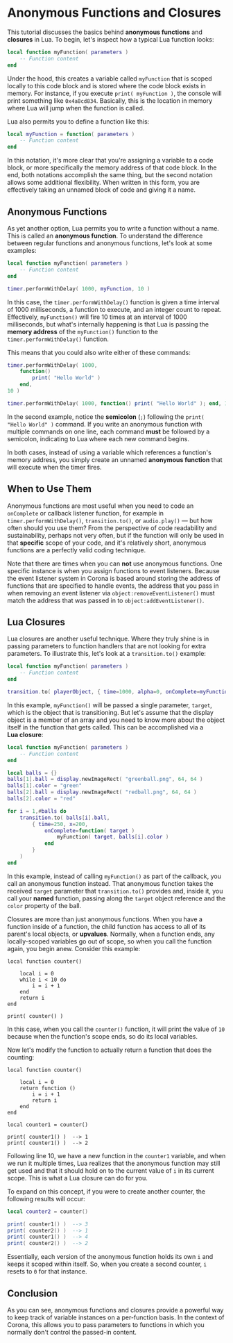 # Anonymous Functions and Closures

This tutorial discusses the basics behind __anonymous functions__ and __closures__ in Lua. To begin, let's inspect how a typical Lua function looks:

``````lua
local function myFunction( parameters )
	-- Function content
end
``````

Under the hood, this creates a variable called `myFunction` that is scoped locally to this code block and is stored where the code block exists in memory. For instance, if you execute <nobr>`print( myFunction )`</nobr>, the console will print something like `0x4a8cd834`. Basically, this is the location in memory where Lua will jump when the function is called.

Lua also permits you to define a function like this:

``````lua
local myFunction = function( parameters )
	-- Function content
end
``````

In this notation, it's more clear that you're assigning a variable to a code block, or more specifically the memory address of that code block. In the end, both notations accomplish the same thing, but the second notation allows some additional flexibility. When written in this form, you are effectively taking an unnamed block of code and giving it a name.


## Anonymous Functions

As yet another option, Lua permits you to write a function without a name. This is called an __anonymous&nbsp;function__. To understand the difference between regular functions and anonymous functions, let's look at some examples:

``````lua
local function myFunction( parameters )
	-- Function content
end

timer.performWithDelay( 1000, myFunction, 10 )
``````

In this case, the `timer.performWithDelay()` function is given a time interval of 1000 milliseconds, a function to execute, and an integer count to repeat. Effectively, `myFunction()` will fire 10 times at an interval of 1000 milliseconds, but what's internally happening is that Lua is passing the __memory&nbsp;address__ of the `myFunction()` function to the `timer.performWithDelay()` function. 

This means that you could also write either of these commands:

``````lua
timer.performWithDelay( 1000,
	function()
		print( "Hello World" )
	end,
10 )
``````

``````lua
timer.performWithDelay( 1000, function() print( "Hello World" ); end, 10 )
``````

<div class="docs-tip-outer">
<div class="docs-tip-inner-left">
<div class="fa fa-cog"></div>
</div>
<div class="docs-tip-inner-right">

In the second example, notice the __semicolon__ (`;`) following the <nobr>`print( "Hello World" )`</nobr> command. If you write an anonymous function with multiple commands on one line, each command __must__ be followed by a semicolon, indicating to Lua where each new command begins.

</div>
</div>

In both cases, instead of using a variable which references a function's memory address, you simply create an unnamed __anonymous&nbsp;function__ that will execute when the timer fires. 


## When to Use Them

Anonymous functions are most useful when you need to code an `onComplete` or callback listener function, for example in `timer.performWithDelay()`, `transition.to()`, or `audio.play()`&nbsp;&mdash; but how often should you use them? From the perspective of code readability and sustainability, perhaps not very often, but if the function will only be used in that __specific__ scope of your code, and it's relatively short, anonymous functions are a perfectly valid coding technique.

<div class="docs-tip-outer docs-tip-color-alert">
<div class="docs-tip-inner-left">
<div class="fa fa-exclamation-circle" style="font-size: 35px;"></div>
</div>
<div class="docs-tip-inner-right">

Note that there are times when you can __not__ use anonymous functions. One specific instance is when you assign functions to event listeners. Because the event listener system in Corona is based around storing the address of functions that are specified to handle events, the address that you pass in when removing an event listener via `object:removeEventListener()` must match the address that was passed in to `object:addEventListener()`.

</div>
</div>


## Lua Closures

Lua closures are another useful technique. Where they truly shine is in passing parameters to function handlers that are not looking for extra parameters. To illustrate this, let's look at a `transition.to()` example:

``````lua
local function myFunction( parameters )
	-- Function content
end

transition.to( playerObject, { time=1000, alpha=0, onComplete=myFunction } )
``````

In this example, `myFunction()` will be passed a single parameter, `target`, which is the object that is transitioning. But let's assume that the display object is a member of an array and you need to know more about the object itself in the function that gets called. This can be accomplished via a __Lua&nbsp;closure__:

``````lua
local function myFunction( parameters )
	-- Function content
end

local balls = {}
balls[1].ball = display.newImageRect( "greenball.png", 64, 64 )
balls[1].color = "green"
balls[2].ball = display.newImageRect( "redball.png", 64, 64 )
balls[2].color = "red"

for i = 1,#balls do
	transition.to( balls[i].ball,
		{ time=250, x=200,
			onComplete=function( target )
				myFunction( target, balls[i].color )
			end
		}
	)
end
``````

In this example, instead of calling `myFunction()` as part of the callback, you call an anonymous function instead. That anonymous function takes the received `target` parameter that `transition.to()` provides and, inside it, you call your __named__ function, passing along the `target` object reference and the `color` property of the ball.

Closures are more than just anonymous functions. When you have a function inside of a function, the child function has access to all of its parent's local objects, or __upvalues__. Normally, when a function ends, any <nobr>locally-scoped</nobr> variables go out of scope, so when you call the function again, you begin anew. Consider this example:

``````{ brush="lua" gutter="true" first-line="1" }
local function counter()

	local i = 0
	while i < 10 do
		i = i + 1
	end
	return i
end

print( counter() )
``````

In this case, when you call the `counter()` function, it will print the value of `10` because when the function's scope ends, so do its local variables.

Now let's modify the function to actually return a function that does the counting:

``````{ brush="lua" gutter="true" first-line="1" }
local function counter()

	local i = 0
	return function ()
		i = i + 1
		return i
	end
end

local counter1 = counter()

print( counter1() )  --> 1
print( counter1() )  --> 2
``````

Following line 10, we have a new function in the `counter1` variable, and when we run it multiple times, Lua realizes that the anonymous function may still get used and that it should hold on to the current value of `i` in its current scope. This is what a Lua closure can do for you.

To expand on this concept, if you were to create another counter, the following results will occur:

``````lua
local counter2 = counter()

print( counter1() )  --> 3
print( counter2() )  --> 1
print( counter1() )  --> 4
print( counter2() )  --> 2
``````

Essentially, each version of the anonymous function holds its own `i` and keeps it scoped within itself. So, when you create a second counter, `i` resets to `0` for that instance.


## Conclusion

As you can see, anonymous functions and closures provide a powerful way to keep track of variable instances on a <nobr>per-function</nobr> basis. In the context of Corona, this allows you to pass parameters to functions in which you normally don't control the <nobr>passed-in</nobr> content.
